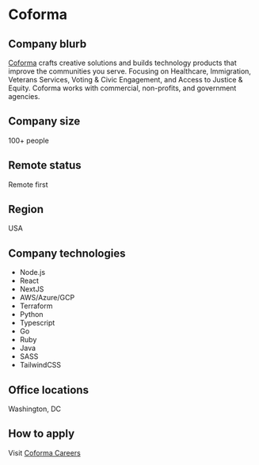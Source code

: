 # Coforma

## Company blurb

[Coforma](https://coforma.io) crafts creative solutions and builds technology products that improve the communities you serve. Focusing on Healthcare, Immigration, Veterans Services, Voting & Civic Engagement, and Access to Justice & Equity. Coforma works with commercial, non-profits, and government agencies.

## Company size

100+ people

## Remote status

Remote first

## Region

USA

## Company technologies
   
* Node.js
* React
* NextJS
* AWS/Azure/GCP
* Terraform
* Python
* Typescript
* Go
* Ruby
* Java
* SASS
* TailwindCSS

## Office locations

Washington, DC

## How to apply

Visit [Coforma Careers](https://coforma.io/careers)
